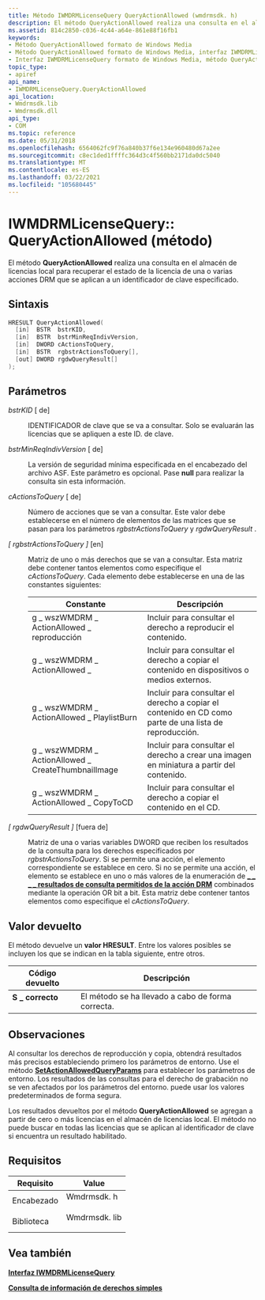 ```yaml
---
title: Método IWMDRMLicenseQuery QueryActionAllowed (wmdrmsdk. h)
description: El método QueryActionAllowed realiza una consulta en el almacén de licencias local para recuperar el estado de la licencia de una o varias acciones DRM que se aplican a un identificador de clave especificado.
ms.assetid: 814c2850-c036-4c44-a64e-861e88f16fb1
keywords:
- Método QueryActionAllowed formato de Windows Media
- Método QueryActionAllowed formato de Windows Media, interfaz IWMDRMLicenseQuery
- Interfaz IWMDRMLicenseQuery formato de Windows Media, método QueryActionAllowed
topic_type:
- apiref
api_name:
- IWMDRMLicenseQuery.QueryActionAllowed
api_location:
- Wmdrmsdk.lib
- Wmdrmsdk.dll
api_type:
- COM
ms.topic: reference
ms.date: 05/31/2018
ms.openlocfilehash: 6564062fc9f76a840b37f6e134e960480d67a2ee
ms.sourcegitcommit: c8ec1ded1ffffc364d3c4f560bb2171da0dc5040
ms.translationtype: MT
ms.contentlocale: es-ES
ms.lasthandoff: 03/22/2021
ms.locfileid: "105680445"
---
```

# <a name="iwmdrmlicensequeryqueryactionallowed-method"></a>IWMDRMLicenseQuery:: QueryActionAllowed (método)

El método **QueryActionAllowed** realiza una consulta en el almacén de licencias local para recuperar el estado de la licencia de una o varias acciones DRM que se aplican a un identificador de clave especificado.

## <a name="syntax"></a>Sintaxis


```C++
HRESULT QueryActionAllowed(
  [in]  BSTR  bstrKID,
  [in]  BSTR  bstrMinReqIndivVersion,
  [in]  DWORD cActionsToQuery,
  [in]  BSTR  rgbstrActionsToQuery[],
  [out] DWORD rgdwQueryResult[]
);
```



## <a name="parameters"></a>Parámetros

<dl> <dt>

*bstrKID* \[ de\]
</dt> <dd>

IDENTIFICADOR de clave que se va a consultar. Solo se evaluarán las licencias que se apliquen a este ID. de clave.

</dd> <dt>

*bstrMinReqIndivVersion* \[ de\]
</dt> <dd>

La versión de seguridad mínima especificada en el encabezado del archivo ASF. Este parámetro es opcional. Pase **null** para realizar la consulta sin esta información.

</dd> <dt>

*cActionsToQuery* \[ de\]
</dt> <dd>

Número de acciones que se van a consultar. Este valor debe establecerse en el número de elementos de las matrices que se pasan para los parámetros *rgbstrActionsToQuery* y *rgdwQueryResult* .

</dd> <dt>

*\[ rgbstrActionsToQuery \]* \[en\]
</dt> <dd>

Matriz de uno o más derechos que se van a consultar. Esta matriz debe contener tantos elementos como especifique el *cActionsToQuery*. Cada elemento debe establecerse en una de las constantes siguientes:



| Constante                                         | Descripción                                                                      |
|--------------------------------------------------|----------------------------------------------------------------------------------|
| g \_ wszWMDRM \_ ActionAllowed \_ reproducción             | Incluir para consultar el derecho a reproducir el contenido.                              |
| g \_ wszWMDRM \_ ActionAllowed \_                 | Incluir para consultar el derecho a copiar el contenido en dispositivos o medios externos. |
| g \_ wszWMDRM \_ ActionAllowed \_ PlaylistBurn         | Incluir para consultar el derecho a copiar el contenido en CD como parte de una lista de reproducción.  |
| g \_ wszWMDRM \_ ActionAllowed \_ CreateThumbnailImage | Incluir para consultar el derecho a crear una imagen en miniatura a partir del contenido.     |
| g \_ wszWMDRM \_ ActionAllowed \_ CopyToCD             | Incluir para consultar el derecho a copiar el contenido en el CD.                        |



 

</dd> <dt>

*\[ rgdwQueryResult \]* \[fuera de\]
</dt> <dd>

Matriz de una o varias variables DWORD que reciben los resultados de la consulta para los derechos especificados por *rgbstrActionsToQuery*. Si se permite una acción, el elemento correspondiente se establece en cero. Si no se permite una acción, el elemento se establece en uno o más valores de la enumeración de [**\_ \_ \_ \_ resultados de consulta permitidos de la acción DRM**](drm-action-allowed-query-results.md) combinados mediante la operación OR bit a bit. Esta matriz debe contener tantos elementos como especifique el *cActionsToQuery*.

</dd> </dl>

## <a name="return-value"></a>Valor devuelto

El método devuelve un **valor HRESULT**. Entre los valores posibles se incluyen los que se indican en la tabla siguiente, entre otros.



| Código devuelto                                                                          | Descripción                      |
|--------------------------------------------------------------------------------------|----------------------------------|
| <dl> <dt>**S \_ correcto**</dt> </dl> | El método se ha llevado a cabo de forma correcta.<br/> |



 

## <a name="remarks"></a>Observaciones

Al consultar los derechos de reproducción y copia, obtendrá resultados más precisos estableciendo primero los parámetros de entorno. Use el método [**SetActionAllowedQueryParams**](iwmdrmlicensequery-setactionallowedqueryparams.md) para establecer los parámetros de entorno. Los resultados de las consultas para el derecho de grabación no se ven afectados por los parámetros del entorno. puede usar los valores predeterminados de forma segura.

Los resultados devueltos por el método **QueryActionAllowed** se agregan a partir de cero o más licencias en el almacén de licencias local. El método no puede buscar en todas las licencias que se aplican al identificador de clave si encuentra un resultado habilitado.

## <a name="requirements"></a>Requisitos



| Requisito | Value |
|--------------------|-----------------------------------------------------------------------------------------|
| Encabezado<br/>  | <dl> <dt>Wmdrmsdk. h</dt> </dl>   |
| Biblioteca<br/> | <dl> <dt>Wmdrmsdk. lib</dt> </dl> |



## <a name="see-also"></a>Vea también

<dl> <dt>

[**Interfaz IWMDRMLicenseQuery**](iwmdrmlicensequery.md)
</dt> <dt>

[**Consulta de información de derechos simples**](querying-for-simple-rights-information.md)
</dt> </dl>

 

 





